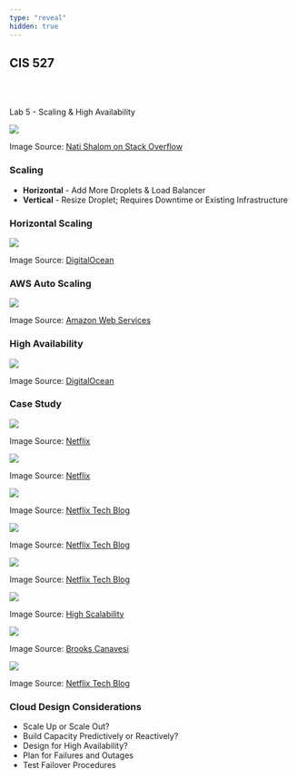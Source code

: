 ```yaml
---
type: "reveal"
hidden: true
---
```

<section>
	<h2>CIS 527</h2><br><br><p>Lab 5 - Scaling & High Availability</p>
</section>
<section>
	<img class="stretch plain" src="../../images/scaling_so.png">
	<p class="imagecredit">Image Source: <a href="https://stackoverflow.com/questions/11707879/difference-between-scaling-horizontally-and-vertically-for-databases">Nati Shalom on Stack Overflow</a></p>
</section>
<section>
	<h3>Scaling</h3>
	<ul>
		<li><b>Horizontal</b> - Add More Droplets & Load Balancer</li>
		<li><b>Vertical</b> - Resize Droplet; Requires Downtime or Existing Infrastructure</li>
	</ul>
</section>
<section>
	<h3>Horizontal Scaling</h3>
	<img class="stretch plain" src="../../images/doproxy_do.png">
	<p class="imagecredit">Image Source: <a href="https://www.digitalocean.com/community/tutorials/how-to-automate-the-scaling-of-your-web-application-on-digitalocean-1604">DigitalOcean</a></p>
</section>
<section>
	<h3>AWS Auto Scaling</h3>
	<img class="stretch plain" src="../../images/scaling_aws.png">
	<p class="imagecredit">Image Source: <a href="https://aws.amazon.com/autoscaling/">Amazon Web Services</a></p>
</section>
<section>
	<h3>High Availability</h3>
	<img class="stretch plain" src="../../images/high_available_do.gif">
	<p class="imagecredit">Image Source: <a href="https://www.digitalocean.com/community/tutorials/what-is-high-availability">DigitalOcean</a></p>
</section>
<section>
	<h3>Case Study</h3>
	<img class="stretch plain" src="../../images/netflix_logo.png">
	<p class="imagecredit">Image Source: <a href="https://www.netflix.com">Netflix</a></p>
</section>
<section>
	<img class="stretch plain" src="../../images/netflix_hours.png">
	<p class="imagecredit">Image Source: <a href="https://media.netflix.com/en/company-blog/completing-the-netflix-cloud-migration">Netflix</a></p>
</section>
<section>
	<img class="stretch plain" src="../../images/netflix_daily.png">
	<p class="imagecredit">Image Source: <a href="https://medium.com/netflix-techblog/scryer-netflixs-predictive-auto-scaling-engine-a3f8fc922270">Netflix Tech Blog</a></p>
</section>
<section>
	<img class="stretch plain" src="../../images/netflix_scryer.png">
	<p class="imagecredit">Image Source: <a href="https://medium.com/netflix-techblog/scryer-netflixs-predictive-auto-scaling-engine-a3f8fc922270">Netflix Tech Blog</a></p>
</section>
<section>
	<img class="stretch plain" src="../../images/netflix_scaled.png">
	<p class="imagecredit">Image Source: <a href="https://medium.com/netflix-techblog/scryer-netflixs-predictive-auto-scaling-engine-a3f8fc922270">Netflix Tech Blog</a></p>
</section>
<section>
	<img class="stretch plain" src="../../images/netflix_cache.jpg">
	<p class="imagecredit">Image Source: <a href="http://highscalability.com/blog/2017/12/11/netflix-what-happens-when-you-press-play.html">High Scalability</a></p>
</section>
<section>
	<img class="stretch plain" src="../../images/netflix_simian.png">
	<p class="imagecredit">Image Source: <a href="http://brookscanavesi.com/blog/mobile-app-development/technology-trends/chaos-engineering-breaking-things-purpose/">Brooks Canavesi</a></p>
</section>
<section>
	<img class="stretch plain" src="../../images/netflix_chaos.png">
	<p class="imagecredit">Image Source: <a href="https://medium.com/netflix-techblog/chaos-engineering-upgraded-878d341f15fa">Netflix Tech Blog</a></p>
</section>
<section>
	<h3>Cloud Design Considerations</h3>
	<ul>
		<li>Scale Up or Scale Out?</li>
		<li>Build Capacity Predictively or Reactively?</li>
		<li>Design for High Availability?</li>
		<li>Plan for Failures and Outages</li>
		<li>Test Failover Procedures</li>
	</ul>
</section>
